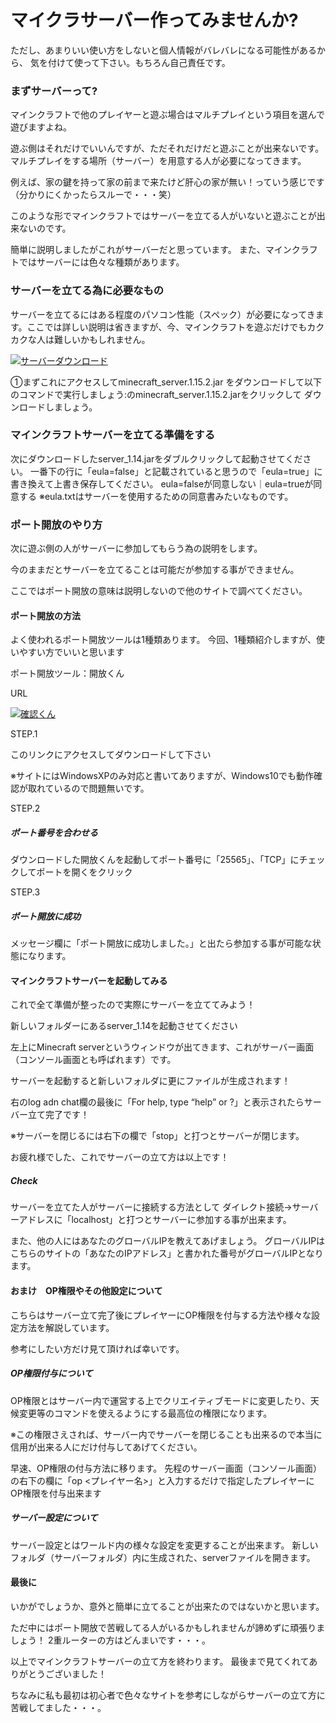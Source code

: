 <h1>マイクラサーバー作ってみませんか?</h1>
<p>
ただし、あまりいい使い方をしないと個人情報がバレバレになる可能性があるから、
気を付けて使って下さい。もちろん自己責任です。</p>
<h3>まずサーバーって?</h3>
<p>マインクラフトで他のプレイヤーと遊ぶ場合はマルチプレイという項目を選んで遊びますよね。

遊ぶ側はそれだけでいいんですが、ただそれだけだと遊ぶことが出来ないです。
マルチプレイをする場所（サーバー）を用意する人が必要になってきます。

例えば、家の鍵を持って家の前まで来たけど肝心の家が無い！っていう感じです（分かりにくかったらスルーで・・・笑）

このような形でマインクラフトではサーバーを立てる人がいないと遊ぶことが出来ないのです。

簡単に説明しましたがこれがサーバーだと思っています。
また、マインクラフトではサーバーには色々な種類があります。
</p>
<h3>サーバーを立てる為に必要なもの</h3>
<p>サーバーを立てるにはある程度のパソコン性能（スペック）が必要になってきます。ここでは詳しい説明は省きますが、今、マインクラフトを遊ぶだけでもカクカクな人は難しいかもしれません。</p>
<a href="https://www.minecraft.net/ja-jp/download/server/"><img src="https://www.homepage-tukurikata.com/image/hoge.jpg" alt="サーバーダウンロード" /></a>
<p>①まずこれにアクセスしてminecraft_server.1.15.2.jar をダウンロードして以下のコマンドで実行しましょう:のminecraft_server.1.15.2.jarをクリックして
ダウンロードしましょう。
<h3>マインクラフトサーバーを立てる準備をする</h3>
<p>次にダウンロードしたserver_1.14.jarをダブルクリックして起動させてください。
一番下の行に「eula=false」と記載されていると思うので「eula=true」に書き換えて上書き保存してください。
eula=falseが同意しない｜eula=trueが同意する
※eula.txtはサーバーを使用するための同意書みたいなものです。</p>
<h3>ポート開放のやり方</h3>
<p>次に遊ぶ側の人がサーバーに参加してもらう為の説明をします。

今のままだとサーバーを立てることは可能だが参加する事ができません。

ここではポート開放の意味は説明しないので他のサイトで調べてください。
</p>
<h4>ポート開放の方法</h4>
<p>よく使われるポート開放ツールは1種類あります。
今回、1種類紹介しますが、使いやすい方でいいと思います
</p>
ポート開放ツール：開放くん
<p>URL</p><a href="http://cres.s28.xrea.com/soft/kaihoukun.html"><img src="https://www.homepage-tukurikata.com/image/hoge.jpg" alt="確認くん" /></a>
<p>
STEP.1

このリンクにアクセスしてダウンロードして下さい

※サイトにはWindowsXPのみ対応と書いてありますが、Windows10でも動作確認が取れているので問題無いです。
</p>



<p>STEP.2</p>

<h5>ポート番号を合わせる</h5>

<p>
ダウンロードした開放くんを起動してポート番号に「25565」、「TCP」にチェックしてポートを開くをクリック
</p>

STEP.3

<h5>ポート開放に成功</h5>

<p>
メッセージ欄に「ポート開放に成功しました。」と出たら参加する事が可能な状態になります。
</p>

<h4>マインクラフトサーバーを起動してみる</h4>

<p>これで全て準備が整ったので実際にサーバーを立ててみよう！

新しいフォルダーにあるserver_1.14を起動させてください

左上にMinecraft serverというウィンドウが出てきます、これがサーバー画面（コンソール画面とも呼ばれます）です。

サーバーを起動すると新しいフォルダに更にファイルが生成されます！

右のlog adn chat欄の最後に「For help, type “help” or ?」と表示されたらサーバー立て完了です！

※サーバーを閉じるには右下の欄で「stop」と打つとサーバーが閉じます。

お疲れ様でした、これでサーバーの立て方は以上です！
</p>

<h5>Check</h5>

<p>サーバーを立てた人がサーバーに接続する方法として
ダイレクト接続→サーバーアドレスに「localhost」と打つとサーバーに参加する事が出来ます。

また、他の人にはあなたのグローバルIPを教えてあげましょう。
グローバルIPはこちらのサイトの「あなたのIPアドレス」と書かれた番号がグローバルIPとなります。
</p>


<h4>おまけ　OP権限やその他設定について</h4>

<p>
こちらはサーバー立て完了後にプレイヤーにOP権限を付与する方法や様々な設定方法を解説しています。

参考にしたい方だけ見て頂ければ幸いです。
</p>

<h5> OP権限付与について</h5>

<p>
OP権限とはサーバー内で運営する上でクリエイティブモードに変更したり、天候変更等のコマンドを使えるようにする最高位の権限になります。

※この権限さえされば、サーバー内でサーバーを閉じることも出来るので本当に信用が出来る人にだけ付与してあげてください。

早速、OP権限の付与方法に移ります。
先程のサーバー画面（コンソール画面）の右下の欄に「op <プレイヤー名>」と入力するだけで指定したプレイヤーにOP権限を付与出来ます

</p>

<h5>サーバー設定について</h5>

<p>
サーバー設定とはワールド内の様々な設定を変更することが出来ます。
新しいフォルダ（サーバーフォルダ）内に生成された、serverファイルを開きます。
</p>

<h4>最後に</h4>

<p>
いかがでしょうか、意外と簡単に立てることが出来たのではないかと思います。

ただ中にはポート開放で苦戦してる人がいるかもしれませんが諦めずに頑張りましょう！
2重ルーターの方はどんまいです・・・。

以上でマインクラフトサーバーの立て方を終わります。
最後まで見てくれてありがとうございました！

ちなみに私も最初は初心者で色々なサイトを参考にしながらサーバーの立て方に苦戦してました・・・。
</p>






